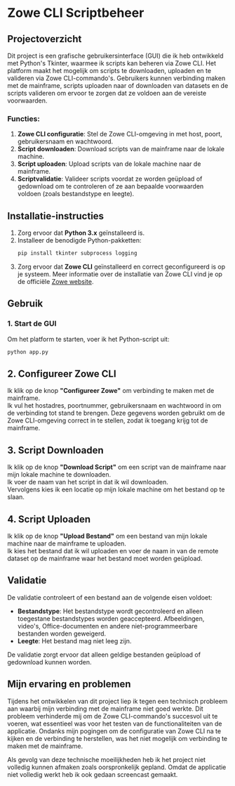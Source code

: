 ﻿# Zowe CLI Scriptbeheer

## Projectoverzicht
Dit project is een grafische gebruikersinterface (GUI) die ik heb ontwikkeld met Python's Tkinter, 
waarmee ik scripts kan beheren via Zowe CLI. 
Het platform maakt het mogelijk om scripts te downloaden, uploaden en te valideren via Zowe CLI-commando's. 
Gebruikers kunnen verbinding maken met de mainframe, scripts uploaden naar of downloaden van datasets en de 
scripts valideren om ervoor te zorgen dat ze voldoen aan de vereiste voorwaarden.

### Functies:
1. **Zowe CLI configuratie**: Stel de Zowe CLI-omgeving in met host, poort, gebruikersnaam en wachtwoord.
2. **Script downloaden**: Download scripts van de mainframe naar de lokale machine.
3. **Script uploaden**: Upload scripts van de lokale machine naar de mainframe.
4. **Scriptvalidatie**: Valideer scripts voordat ze worden geüpload of gedownload om te controleren of ze aan bepaalde voorwaarden voldoen (zoals bestandstype en leegte).

## Installatie-instructies

1. Zorg ervoor dat **Python 3.x** geïnstalleerd is.
2. Installeer de benodigde Python-pakketten:
    ```bash
    pip install tkinter subprocess logging
    ```
3. Zorg ervoor dat **Zowe CLI** geïnstalleerd en correct geconfigureerd is op je systeem. Meer informatie over de installatie van Zowe CLI vind je op de officiële [Zowe website](https://www.zowe.org/).

## Gebruik

### 1. Start de GUI
Om het platform te starten, voer ik het Python-script uit:
```bash
python app.py
  ```
## 2. Configureer Zowe CLI
Ik klik op de knop **"Configureer Zowe"** om verbinding te maken met de mainframe.  
Ik vul het hostadres, poortnummer, gebruikersnaam en wachtwoord in om de verbinding tot stand te brengen. Deze gegevens worden gebruikt om de Zowe CLI-omgeving correct in te stellen, zodat ik toegang krijg tot de mainframe.

## 3. Script Downloaden
Ik klik op de knop **"Download Script"** om een script van de mainframe naar mijn lokale machine te downloaden.  
Ik voer de naam van het script in dat ik wil downloaden.  
Vervolgens kies ik een locatie op mijn lokale machine om het bestand op te slaan.  


## 4. Script Uploaden
Ik klik op de knop **"Upload Bestand"** om een bestand van mijn lokale machine naar de mainframe te uploaden.  
Ik kies het bestand dat ik wil uploaden en voer de naam in van de remote dataset op de mainframe waar het bestand moet worden geüpload.

## Validatie
De validatie controleert of een bestand aan de volgende eisen voldoet:

- **Bestandstype**: Het bestandstype wordt gecontroleerd en alleen toegestane bestandstypes worden geaccepteerd. Afbeeldingen, video's, Office-documenten en andere niet-programmeerbare bestanden worden geweigerd.
- **Leegte**: Het bestand mag niet leeg zijn.

De validatie zorgt ervoor dat alleen geldige bestanden geüpload of gedownload kunnen worden.

## Mijn ervaring en problemen
Tijdens het ontwikkelen van dit project liep ik tegen een technisch probleem aan waarbij 
mijn verbinding met de mainframe niet goed werkte. Dit probleem verhinderde mij om de 
Zowe CLI-commando's succesvol uit te voeren, wat essentieel was voor het testen van de 
functionaliteiten van de applicatie. Ondanks mijn pogingen om de configuratie van Zowe 
CLI na te kijken en de verbinding te herstellen, was het niet mogelijk om verbinding te maken met de mainframe.

Als gevolg van deze technische moeilijkheden heb ik het project niet volledig 
kunnen afmaken zoals oorspronkelijk gepland. Omdat de applicatie niet volledig werkt heb ik ook gedaan screencast gemaakt.

